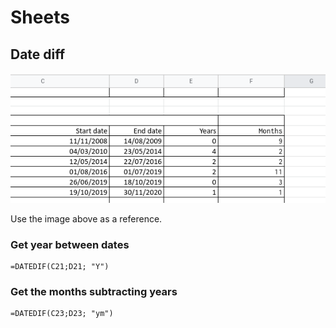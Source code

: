 # Sheets

## Date diff

![Example dates](<../../.gitbook/assets/Captura de tela de 2021-07-20 08-21-11.png>)

Use the image above as a reference.

### Get year between dates

```
=DATEDIF(C21;D21; "Y")
```

### Get the months subtracting years

```
=DATEDIF(C23;D23; "ym")
```
